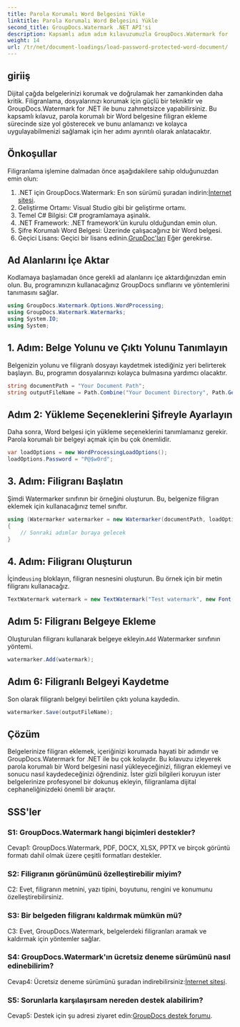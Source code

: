 ```yaml
---
title: Parola Korumalı Word Belgesini Yükle
linktitle: Parola Korumalı Word Belgesini Yükle
second_title: GroupDocs.Watermark .NET API'si
description: Kapsamlı adım adım kılavuzumuzla GroupDocs.Watermark for .NET'i kullanarak parola korumalı Word belgelerine zahmetsizce filigran ekleyin.
weight: 14
url: /tr/net/document-loadings/load-password-protected-word-document/
---
```

## giriiş
Dijital çağda belgelerinizi korumak ve doğrulamak her zamankinden daha kritik. Filigranlama, dosyalarınızı korumak için güçlü bir tekniktir ve GroupDocs.Watermark for .NET ile bunu zahmetsizce yapabilirsiniz. Bu kapsamlı kılavuz, parola korumalı bir Word belgesine filigran ekleme sürecinde size yol gösterecek ve bunu anlamanızı ve kolayca uygulayabilmenizi sağlamak için her adımı ayrıntılı olarak anlatacaktır.
## Önkoşullar
Filigranlama işlemine dalmadan önce aşağıdakilere sahip olduğunuzdan emin olun:
1.  .NET için GroupDocs.Watermark: En son sürümü şuradan indirin:[İnternet sitesi](https://releases.groupdocs.com/Watermark/net/).
2. Geliştirme Ortamı: Visual Studio gibi bir geliştirme ortamı.
3. Temel C# Bilgisi: C# programlamaya aşinalık.
4. .NET Framework: .NET framework'ün kurulu olduğundan emin olun.
5. Şifre Korumalı Word Belgesi: Üzerinde çalışacağınız bir Word belgesi.
6.  Geçici Lisans: Geçici bir lisans edinin.[GrupDoc'ları](https://purchase.groupdocs.com/temporary-license/) Eğer gerekirse.
## Ad Alanlarını İçe Aktar
Kodlamaya başlamadan önce gerekli ad alanlarını içe aktardığınızdan emin olun. Bu, programınızın kullanacağınız GroupDocs sınıflarını ve yöntemlerini tanımasını sağlar.
```csharp
using GroupDocs.Watermark.Options.WordProcessing;
using GroupDocs.Watermark.Watermarks;
using System.IO;
using System;
```
## 1. Adım: Belge Yolunu ve Çıktı Yolunu Tanımlayın
Belgenizin yolunu ve filigranlı dosyayı kaydetmek istediğiniz yeri belirterek başlayın. Bu, programın dosyalarınızı kolayca bulmasına yardımcı olacaktır.
```csharp
string documentPath = "Your Document Path";
string outputFileName = Path.Combine("Your Document Directory", Path.GetFileName(documentPath));
```
## Adım 2: Yükleme Seçeneklerini Şifreyle Ayarlayın
Daha sonra, Word belgesi için yükleme seçeneklerini tanımlamanız gerekir. Parola korumalı bir belgeyi açmak için bu çok önemlidir.
```csharp
var loadOptions = new WordProcessingLoadOptions();
loadOptions.Password = "P@$w0rd";
```
## 3. Adım: Filigranı Başlatın
Şimdi Watermarker sınıfının bir örneğini oluşturun. Bu, belgenize filigran eklemek için kullanacağınız temel sınıftır.
```csharp
using (Watermarker watermarker = new Watermarker(documentPath, loadOptions))
{
    // Sonraki adımlar buraya gelecek
}
```
## 4. Adım: Filigranı Oluşturun
 İçinde`using` bloklayın, filigran nesnesini oluşturun. Bu örnek için bir metin filigranı kullanacağız.
```csharp
TextWatermark watermark = new TextWatermark("Test watermark", new Font("Arial", 12));
```
## Adım 5: Filigranı Belgeye Ekleme
Oluşturulan filigranı kullanarak belgeye ekleyin.`Add` Watermarker sınıfının yöntemi.
```csharp
watermarker.Add(watermark);
```
## Adım 6: Filigranlı Belgeyi Kaydetme
Son olarak filigranlı belgeyi belirtilen çıktı yoluna kaydedin.
```csharp
watermarker.Save(outputFileName);
```
## Çözüm
Belgelerinize filigran eklemek, içeriğinizi korumada hayati bir adımdır ve GroupDocs.Watermark for .NET ile bu çok kolaydır. Bu kılavuzu izleyerek parola korumalı bir Word belgesini nasıl yükleyeceğinizi, filigran eklemeyi ve sonucu nasıl kaydedeceğinizi öğrendiniz. İster gizli bilgileri koruyun ister belgelerinize profesyonel bir dokunuş ekleyin, filigranlama dijital cephaneliğinizdeki önemli bir araçtır.
## SSS'ler
### S1: GroupDocs.Watermark hangi biçimleri destekler?
Cevap1: GroupDocs.Watermark, PDF, DOCX, XLSX, PPTX ve birçok görüntü formatı dahil olmak üzere çeşitli formatları destekler.
### S2: Filigranın görünümünü özelleştirebilir miyim?
C2: Evet, filigranın metnini, yazı tipini, boyutunu, rengini ve konumunu özelleştirebilirsiniz.
### S3: Bir belgeden filigranı kaldırmak mümkün mü?
C3: Evet, GroupDocs.Watermark, belgelerdeki filigranları aramak ve kaldırmak için yöntemler sağlar.
### S4: GroupDocs.Watermark'ın ücretsiz deneme sürümünü nasıl edinebilirim?
 Cevap4: Ücretsiz deneme sürümünü şuradan indirebilirsiniz:[İnternet sitesi](https://releases.groupdocs.com/).
### S5: Sorunlarla karşılaşırsam nereden destek alabilirim?
 Cevap5: Destek için şu adresi ziyaret edin:[GroupDocs destek forumu](https://forum.groupdocs.com/c/watermark/19).